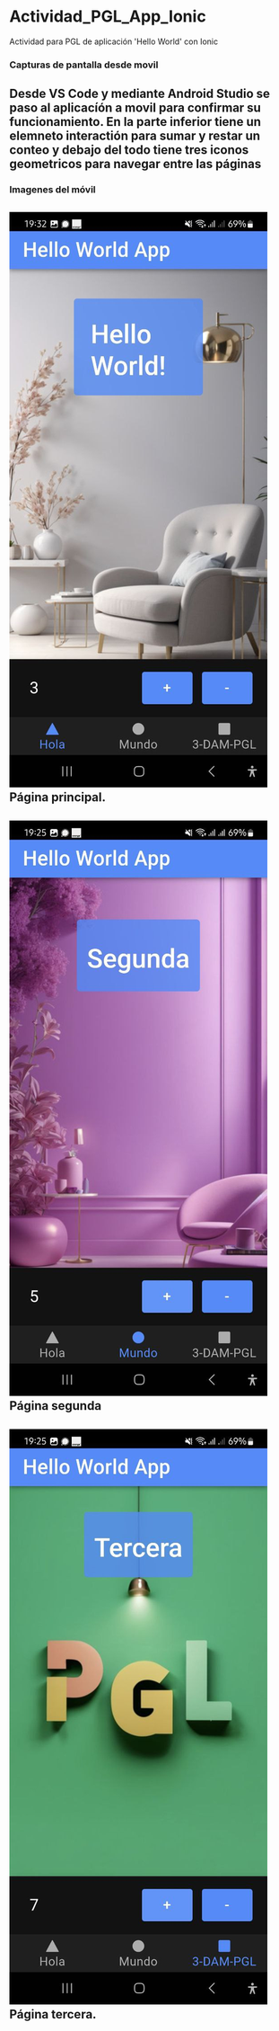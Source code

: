# Actividad_PGL_App_Ionic
Actividad para PGL de aplicación 'Hello World' con Ionic  
### Capturas de pantalla desde movil  
Desde VS Code y mediante Android Studio se paso al aplicacíón a movil para confirmar su funcionamiento. En la parte inferior tiene un elemneto interactión para sumar y restar un conteo y debajo del todo tiene tres iconos geometricos para navegar entre las páginas  
---  

### Imagenes del móvil 
![Home](screenshots/primera.jpg)  
Página principal.  
---  

![Segunda](screenshots/segunda.jpg)  
Página segunda  
---  

![Tercera](screenshots/tercera.jpg)  
Página tercera.  
---  


